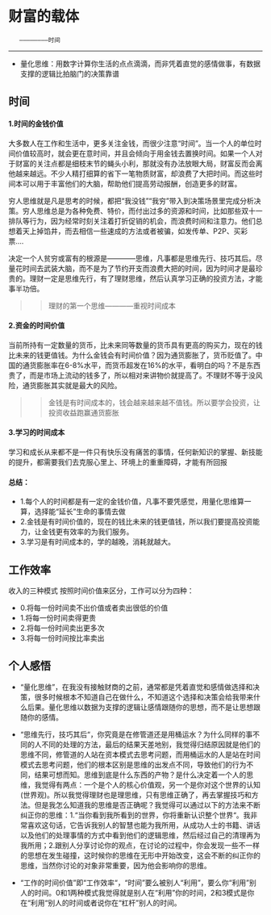 # 财富的载体

       ————————时间
------

* 量化思维：用数字计算你生活的点点滴滴，而非凭着直觉的感情做事，有数据支撑的逻辑比拍脑门的决策靠谱

## 时间

#### 1.时间的金钱价值
大多数人在工作和生活中，更多关注金钱，而很少注意“时间”。当一个人的单位时间价值较高时，就会更在意时间，并且会倾向于用金钱去置换时间。如果一个人对于财富的关注点都是细枝末节的蝇头小利，那就没有办法放眼大局，财富反而会离他越来越远。不少人精打细算的省下一笔物质财富，却浪费了大把时间。而这些时间本可以用于丰富他们的大脑，帮助他们提高劳动报酬，创造更多的财富。

穷人思维就是凡是思考的时候，都把“我没钱”“我穷”带入到决策场景里完成分析决策。穷人思维总是为各种免费、特价，而付出过多的资源和时间，比如那些双十一排队等行为，因为经常时刻关注着打折促销的机会，而浪费时间和注意力。他们总想着天上掉馅井，而去相信一些速成的方法或者被骗，如发传单、P2P、买彩票....

决定一个人贫穷或富有的根源是————思维，凡事都是思维先行、技巧其后。尽量花时间去武装大脑，而不是为了节约开支而浪费大把的时间，因为时间才是最珍贵的。理财一定是思维先行，有了理财思维，然后认真学习正确的投资方法，才能事半功倍。

>>理财的第一个思维————重视时间成本


#### 2.资金的时间价值
当前所持有一定数量的货币，比未来同等数量的货币具有更高的购买力，现在的钱比未来的钱更值钱。为什么金钱会有时间价值？因为通货膨胀了，货币贬值了。中国的通货膨胀率在6-8%水平，而货币超发在16%的水平，看明白的吗？不是东西贵了，而是市场上流动的钱多了，所以相对来讲物价就提高了。不理财不等于没风险，通货膨胀其实就是最大的风险。


>>金钱是有时间成本的，钱会越来越来越不值钱。所以要学会投资，让投资收益跑赢通货膨胀

#### 3.学习的时间成本

学习和成长从来都不是一件只有快乐没有痛苦的事情，任何新知识的掌握、新技能的提升，都需要我们去克服心里上、环境上的重重障碍，才能有所回报

#### 总结：
* 1.每个人的时间都是有一定的金钱价值，凡事不要凭感觉，用量化思维算一算，选择能“延长”生命的事情去做
* 2.金钱是有时间价值的，现在的钱比未来的钱更值钱，所以我们要提高投资能力，让金钱更有效率的为我们服务。
* 3.学习是有时间成本的，学的越晚，消耗就越大。


## 工作效率

收入的三种模式
按照时间价值来区分，工作可以分为四种：
* 0.将每一份时间卖不出价值或者卖出很低的价值
* 1.将每一份时间卖得更贵
* 2.将每一份时间卖出更多次
* 3.将每一份时间按比率卖出

## 个人感悟
* “量化思维”，在我没有接触财商的之前，通常都是凭着直觉和感情做选择和决策，很多时候根本不知道自己在做什么，不知道这个选择和决策会给我带来什么后果。量化思维以数据为支撑的逻辑让感情跟随你的思想，而不是让思想跟随你的感情。

* “思维先行，技巧其后“，你究竟是在修管道还是用桶运水？为什么同样的事不同的人不同的处理的方法，最后的结果天差地别，我觉得归结原因就是他们的思维不同，修管道的人站在资本模式去思考问题，而用桶运水的人是站在时间模式去思考问题，他们的根本区别是思维的出发点不同，导致他们的行为不同，结果可想而知。思维到底是什么东西的产物？是什么决定着一个人的思维，我觉得有两点：一个是个人的核心价值观，另一个是你对这个世界的认知(世界观)。所以我觉得理财也是理思维，只有思维正确了，再去掌握技巧和方法。但是我怎么知道我的思维是否正确呢？我觉得可以通过以下的方法来不断纠正你的思维：1.“当你看到我所看到的世界，你将重新认识整个世界“。我非常喜欢这句话，它告诉我别人的智慧也能为我所用，从成功人士的书籍、讲话以及他们的处理事情的方式中看到他们的逻辑思维，然后经过自己的清理再为我所用；2.跟别人分享讨论你的观点，在讨论的过程中，你会发现一些不一样的思想在发生碰撞，这时候你的思维在无形中开始改变，这会不断的纠正你的思维，当然你讨论的对象非常重要，因为他会影响你的思维。

* “工作的时间价值”即“工作效率“，“时间”要么被别人“利用”，要么你“利用”别人的时间。0和1两种模式我觉得就是别人在“利用”你的时间，2和3模式是你在“利用“别人的时间或者说你在“杠杆”别人的时间。






